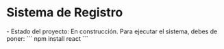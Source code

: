 <h1>Sistema de Registro</h1>
- Estado del proyecto: En construcción.
Para ejecutar el sistema, debes de poner:
``` npm install react ```
